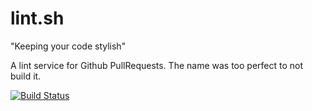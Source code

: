 # lint.sh

"Keeping your code stylish"

A lint service for Github PullRequests. The name was too perfect to not build it.

[![Build Status](https://travis-ci.org/icco/lint.sh.png?branch=master)](https://travis-ci.org/icco/lint.sh)
